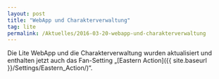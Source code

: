 ```yaml
---
layout: post
title: "WebApp und Charakterverwaltung"
tag: lite
permalink: /Aktuelles/2016-03-20-webapp-und-charakterverwaltung
---
```


Die Lite WebApp und die Charakterverwaltung wurden aktualisiert und enthalten jetzt auch das Fan-Setting &bdquo;[Eastern Action]({{ site.baseurl }}/Settings/Eastern_Action/)&ldquo;.

